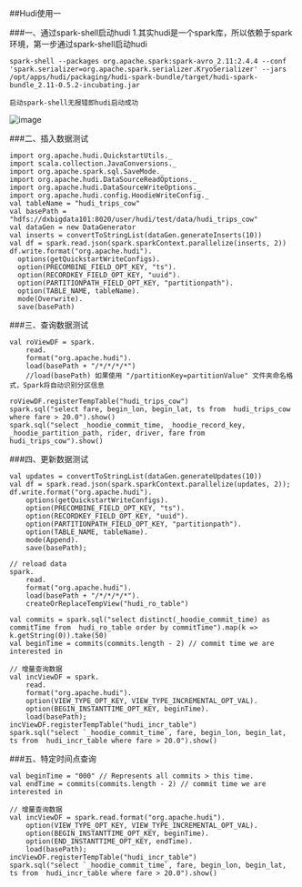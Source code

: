 ##Hudi使用一

###一、通过spark-shell启动hudi
    1.其实hudi是一个spark库，所以依赖于spark环境，第一步通过spark-shell启动hudi
    
    spark-shell --packages org.apache.spark:spark-avro_2.11:2.4.4 --conf 'spark.serializer=org.apache.spark.serializer.KryoSerializer' --jars /opt/apps/hudi/packaging/hudi-spark-bundle/target/hudi-spark-bundle_2.11-0.5.2-incubating.jar 
          
    启动spark-shell无报错即hudi启动成功
    
![image](https://github.com/Tandoy/Bigdata-learn/blob/master/Hudi/images/spark-shell%E5%90%AF%E5%8A%A8Hudi.PNG)
    
###二、插入数据测试

    import org.apache.hudi.QuickstartUtils._
    import scala.collection.JavaConversions._
    import org.apache.spark.sql.SaveMode._
    import org.apache.hudi.DataSourceReadOptions._
    import org.apache.hudi.DataSourceWriteOptions._
    import org.apache.hudi.config.HoodieWriteConfig._
    val tableName = "hudi_trips_cow"
    val basePath = "hdfs://dxbigdata101:8020/user/hudi/test/data/hudi_trips_cow"
    val dataGen = new DataGenerator
    val inserts = convertToStringList(dataGen.generateInserts(10))
    val df = spark.read.json(spark.sparkContext.parallelize(inserts, 2))
    df.write.format("org.apache.hudi").
      options(getQuickstartWriteConfigs).
      option(PRECOMBINE_FIELD_OPT_KEY, "ts").
      option(RECORDKEY_FIELD_OPT_KEY, "uuid").
      option(PARTITIONPATH_FIELD_OPT_KEY, "partitionpath").
      option(TABLE_NAME, tableName).
      mode(Overwrite).
      save(basePath)
    

###三、查询数据测试

    val roViewDF = spark.
        read.
        format("org.apache.hudi").
        load(basePath + "/*/*/*/*")
        //load(basePath) 如果使用 "/partitionKey=partitionValue" 文件夹命名格式，Spark将自动识别分区信息
    
    roViewDF.registerTempTable("hudi_trips_cow")
    spark.sql("select fare, begin_lon, begin_lat, ts from  hudi_trips_cow where fare > 20.0").show()
    spark.sql("select _hoodie_commit_time, _hoodie_record_key, _hoodie_partition_path, rider, driver, fare from  hudi_trips_cow").show()

###四、更新数据测试

    val updates = convertToStringList(dataGen.generateUpdates(10))
    val df = spark.read.json(spark.sparkContext.parallelize(updates, 2));
    df.write.format("org.apache.hudi").
        options(getQuickstartWriteConfigs).
        option(PRECOMBINE_FIELD_OPT_KEY, "ts").
        option(RECORDKEY_FIELD_OPT_KEY, "uuid").
        option(PARTITIONPATH_FIELD_OPT_KEY, "partitionpath").
        option(TABLE_NAME, tableName).
        mode(Append).
        save(basePath);
        
    // reload data
    spark.
        read.
        format("org.apache.hudi").
        load(basePath + "/*/*/*/*").
        createOrReplaceTempView("hudi_ro_table")
    
    val commits = spark.sql("select distinct(_hoodie_commit_time) as commitTime from  hudi_ro_table order by commitTime").map(k => k.getString(0)).take(50)
    val beginTime = commits(commits.length - 2) // commit time we are interested in
    
    // 增量查询数据
    val incViewDF = spark.
        read.
        format("org.apache.hudi").
        option(VIEW_TYPE_OPT_KEY, VIEW_TYPE_INCREMENTAL_OPT_VAL).
        option(BEGIN_INSTANTTIME_OPT_KEY, beginTime).
        load(basePath);
    incViewDF.registerTempTable("hudi_incr_table")
    spark.sql("select `_hoodie_commit_time`, fare, begin_lon, begin_lat, ts from  hudi_incr_table where fare > 20.0").show()
    
###五、特定时间点查询

    val beginTime = "000" // Represents all commits > this time.
    val endTime = commits(commits.length - 2) // commit time we are interested in
    
    // 增量查询数据
    val incViewDF = spark.read.format("org.apache.hudi").
        option(VIEW_TYPE_OPT_KEY, VIEW_TYPE_INCREMENTAL_OPT_VAL).
        option(BEGIN_INSTANTTIME_OPT_KEY, beginTime).
        option(END_INSTANTTIME_OPT_KEY, endTime).
        load(basePath);
    incViewDF.registerTempTable("hudi_incr_table")
    spark.sql("select `_hoodie_commit_time`, fare, begin_lon, begin_lat, ts from  hudi_incr_table where fare > 20.0").show()

    
